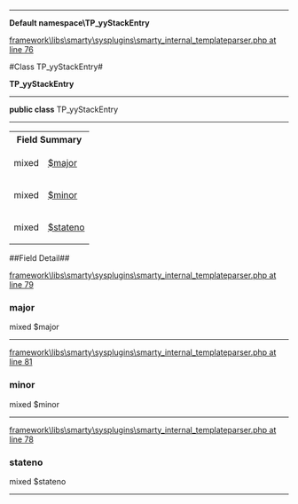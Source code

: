 

- - -

**Default namespace\TP_yyStackEntry**


<a href="https://github.com/JeyDotC/Hirudo/blob/master/framework/libs/smarty/sysplugins/smarty_internal_templateparser.php#L76" target='_blank'>framework\libs\smarty\sysplugins\smarty_internal_templateparser.php at line 76</a>

#Class TP_yyStackEntry#

**TP_yyStackEntry**




- - -

<p><strong>public  class</strong> <span>TP_yyStackEntry</span></p>



<hr />



<table id="summary_field">
<tr><th colspan="2">Field Summary</th></tr>
<tr>
<td><span class='k'></span> <span class='nx'>mixed</span></td>
<td class="description"><p class="name" ><a href="https://github.com/JeyDotC/Hirudo-docs/blob/master/Default namespace/TP_yyStackEntry.md#major"> $major</a>
                                </p></td>
</tr>
<tr>
<td><span class='k'></span> <span class='nx'>mixed</span></td>
<td class="description"><p class="name" ><a href="https://github.com/JeyDotC/Hirudo-docs/blob/master/Default namespace/TP_yyStackEntry.md#minor"> $minor</a>
                                </p></td>
</tr>
<tr>
<td><span class='k'></span> <span class='nx'>mixed</span></td>
<td class="description"><p class="name" ><a href="https://github.com/JeyDotC/Hirudo-docs/blob/master/Default namespace/TP_yyStackEntry.md#stateno"> $stateno</a>
                                </p></td>
</tr>
</table>

##Field Detail##

<a href="https://github.com/JeyDotC/Hirudo/blob/master/framework/libs/smarty/sysplugins/smarty_internal_templateparser.php#L79" target='_blank'>framework\libs\smarty\sysplugins\smarty_internal_templateparser.php at line 79</a>

<h3 id="major">major</h3>
<span class='k'></span> <span class='nx'>mixed</span><span class='no'> $major</span><div class="details">

</div>

- - -


<a href="https://github.com/JeyDotC/Hirudo/blob/master/framework/libs/smarty/sysplugins/smarty_internal_templateparser.php#L81" target='_blank'>framework\libs\smarty\sysplugins\smarty_internal_templateparser.php at line 81</a>

<h3 id="minor">minor</h3>
<span class='k'></span> <span class='nx'>mixed</span><span class='no'> $minor</span><div class="details">

</div>

- - -


<a href="https://github.com/JeyDotC/Hirudo/blob/master/framework/libs/smarty/sysplugins/smarty_internal_templateparser.php#L78" target='_blank'>framework\libs\smarty\sysplugins\smarty_internal_templateparser.php at line 78</a>

<h3 id="stateno">stateno</h3>
<span class='k'></span> <span class='nx'>mixed</span><span class='no'> $stateno</span><div class="details">

</div>

- - -


